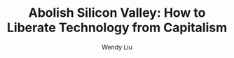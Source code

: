 ---
title: "Abolish Silicon Valley: How to Liberate Technology from Capitalism"
author: "Wendy  Liu"
isbn: "1912248700"
isbn13: "9781912248704"
rating: "4"
publisher: "Repeater"
pages: "244"
publishYear: "2020"
read: "2020"
goodreads_id: "48760481"
language: "en"
---